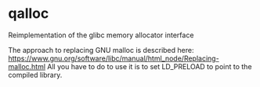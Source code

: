# qalloc

Reimplementation of the glibc memory allocator interface

The approach to replacing GNU malloc is described here: https://www.gnu.org/software/libc/manual/html_node/Replacing-malloc.html All you have to do to use it is to set LD_PRELOAD to point to the compiled library.
